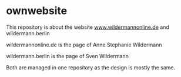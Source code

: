 ownwebsite
==========

This repository is about the website www.wildermannonline.de  and wildermann.berlin 

wildermannonline.de  is the page of Anne Stephanie Wildermann

wildermann.berlin is the page of Sven Wildermann

Both are managed in one repository as the design is mostly the same.



